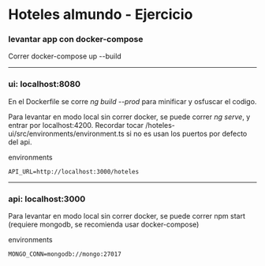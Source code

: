 # Hoteles almundo - Ejercicio

### levantar app con docker-compose

Correr docker-compose up --build

___
### ui: localhost:8080

En el Dockerfile se corre *ng build --prod* para minificar y osfuscar el codigo.

Para levantar en modo local sin correr docker, se puede correr *ng serve*, y entrar por localhost:4200.
Recordar tocar /hoteles-ui/src/environments/environment.ts si no es usan los puertos por defecto del api.

environments
```
API_URL=http://localhost:3000/hoteles
```
___
### api: localhost:3000 

Para levantar en modo local sin correr docker, se puede correr npm start (requiere mongodb, se recomienda usar docker-compose)

environments
```
MONGO_CONN=mongodb://mongo:27017
```

